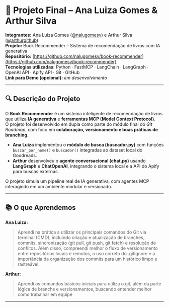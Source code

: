 # 📌 Projeto Final – Ana Luiza Gomes & Arthur Silva  
**Integrantes:** Ana Luiza Gomes ([@nalugomesv](https://github.com/nalugomesv)) e Arthur Silva ([@arthurgithub](https://github.com/arthurgithub))  
**Projeto:** Book Recommender – Sistema de recomendação de livros com IA generativa  
**Repositório:** [https://github.com/nalugomesv/book-recommender](https://github.com/nalugomesv/book-recommender)  
**Tecnologias utilizadas:** Python · FastMCP · LangChain · LangGraph · OpenAI API · Apify API · Git · GitHub  
**Link para Demo (opcional):** _em desenvolvimento_

---

## 🔍 Descrição do Projeto
O **Book Recommender** é um sistema inteligente de recomendação de livros que utiliza **IA generativa** e **ferramentas MCP (Model Context Protocol)**.  
O projeto foi desenvolvido em dupla como parte do módulo final do *Git Roadmap*, com foco em **colaboração, versionamento e boas práticas de branching**.

- **Ana Luiza** implementou o **módulo de busca (buscador.py)** com funções `buscar_por_nome()` e `buscador()` integradas ao dataset local do Goodreads.  
- **Arthur** desenvolveu o **agente conversacional (chat.py)** usando **LangGraph** e **ChatOpenAI**, integrando o sistema local e a API do Apify para buscas externas.  

O projeto simula um pipeline real de IA generativa, com agentes MCP interagindo em um ambiente modular e versionado.

---

## 📚 O que Aprendemos

**Ana Luiza:**  
> Aprendi na prática a utilizar os principais comandos do Git via terminal (CMD), incluindo criação e atualização de branches, commits, sincronização (git pull, git push, git fetch) e resolução de conflitos.
Além disso, compreendi melhor o fluxo de versionamento entre repositórios locais e remotos, o uso correto do .gitignore e a importância da organização dos commits para um histórico limpo e rastreável.

**Arthur:**  
> Aprendi os comandos básicos iniciais para utiliza o git, além da parte lógica de branchs e versionamentos, buscando entender melhor como trabalhar em equipe

---